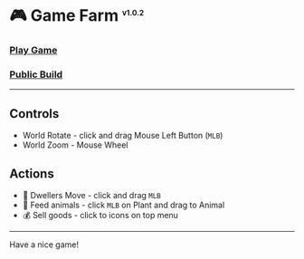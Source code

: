 # 🎮 Game Farm <sup style="font-size: small">v1.0.2</sup>

### [Play Game](https://portfolio.umbrael.com/content/pets/GameFarm/)
### [Public Build](./public/)

---

## Controls
- World Rotate - click and drag Mouse Left Button (`MLB`)
- World Zoom - Mouse Wheel

## Actions
+ 🐔 Dwellers Move - click and drag `MLB`
+ 🌿 Feed animals - click `MLB` on Plant and drag to Animal
+ 💰 Sell goods - click to icons on top menu

---

Have a nice game!
